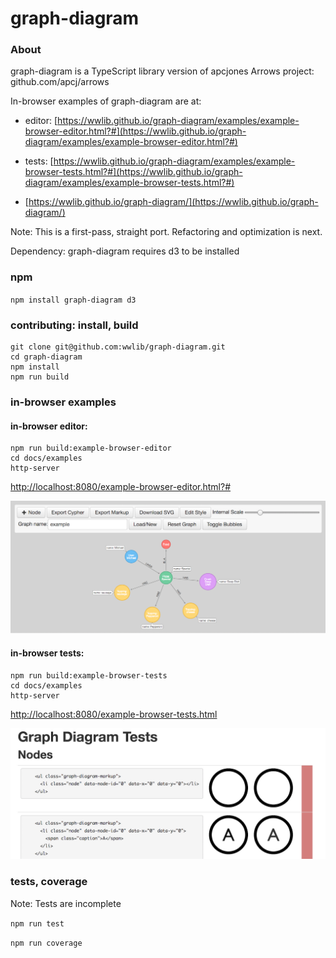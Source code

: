 # graph-diagram

### About
graph-diagram is a TypeScript library version of apcjones Arrows project: github.com/apcj/arrows

In-browser examples of graph-diagram are at:

- editor: [https://wwlib.github.io/graph-diagram/examples/example-browser-editor.html?#](https://wwlib.github.io/graph-diagram/examples/example-browser-editor.html?#)

- tests: [https://wwlib.github.io/graph-diagram/examples/example-browser-tests.html?#](https://wwlib.github.io/graph-diagram/examples/example-browser-tests.html?#)

- [https://wwlib.github.io/graph-diagram/](https://wwlib.github.io/graph-diagram/)

Note: This is a first-pass, straight port. Refactoring and optimization is next.

Dependency: graph-diagram requires d3 to be installed

### npm
`npm install graph-diagram d3`

### contributing: install, build
```
git clone git@github.com:wwlib/graph-diagram.git
cd graph-diagram
npm install
npm run build
```

### in-browser examples

#### in-browser editor:
```
npm run build:example-browser-editor
cd docs/examples
http-server
```
[http://localhost:8080/example-browser-editor.html?#](http://localhost:8080/example-browser-editor.html?#)

![alt text](./docs/img/graph-diagram-editor.png)

#### in-browser tests:
```
npm run build:example-browser-tests
cd docs/examples
http-server
```
[http://localhost:8080/example-browser-tests.html](http://localhost:8080/example-browser-tests.html)

![alt text](./docs/img/graph-diagram-tests.png)

### tests, coverage
Note: Tests are incomplete

`npm run test`

`npm run coverage`
